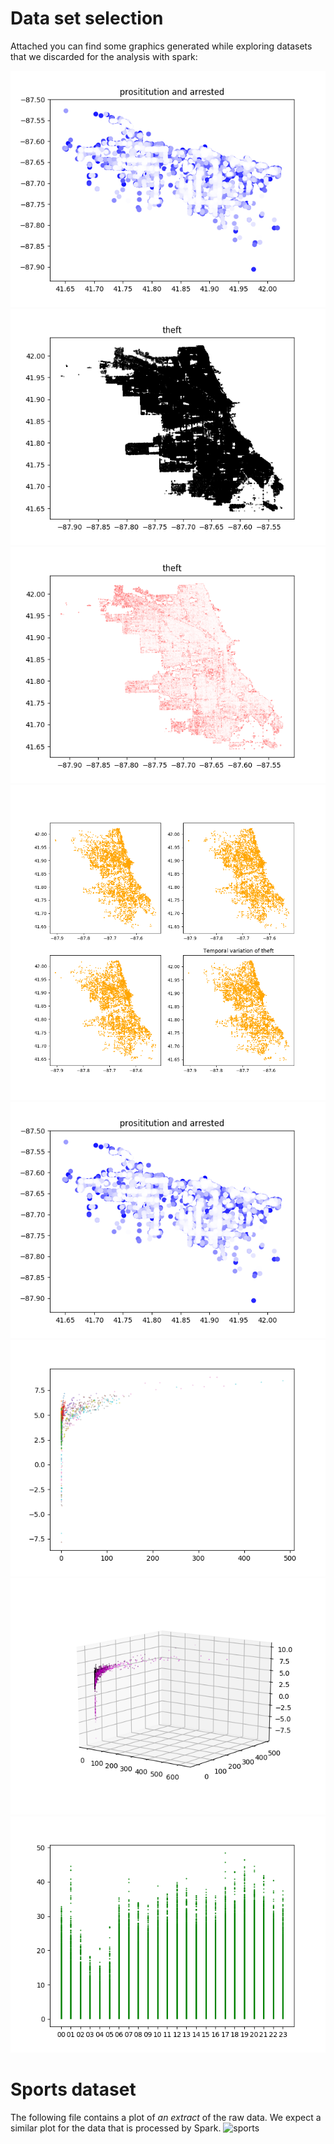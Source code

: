 
# Data set selection
Attached you can find some graphics generated while exploring datasets that we
discarded for the analysis with spark: 

![Crimes1](unusedCrimes1.png)
![Crimes1](unusedCrimes2.png)
![Crimes1](unusedCrimes3.png)
![Crimes1](unusedCrimes4.png)
![Crimes1](unusedCrimes1.png)
![Crimes1](unusedphone1.png)
![Crimes1](unusedphone2.png)
![Crimes1](unusedPower1.png)


# Sports dataset
The following file contains a plot of *an extract* of the raw data. We expect a
similar plot for the data that is processed by Spark. 
![sports](pltSports01.png)



